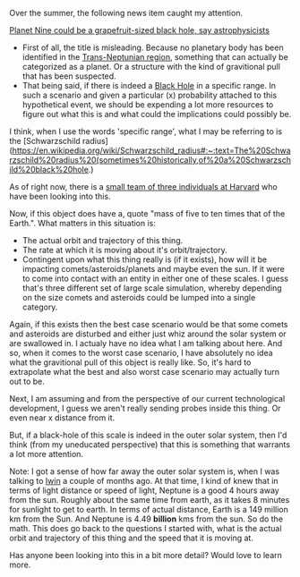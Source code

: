 Over the summer, the following news item caught my attention. 

[Planet Nine could be a grapefruit-sized black hole, say astrophysicists](https://www.sciencefocus.com/news/planet-nine-could-be-a-grapefruit-sized-black-hole-say-astrophysicists/)

* First of all, the title is misleading. Because no planetary body has been identified in the [Trans-Neptunian region](https://en.wikipedia.org/wiki/Planets_beyond_Neptune), something that can actually be categorized as a planet. Or a structure with the kind of gravitional pull that has been suspected. 
* That being said, if there is indeed a [Black Hole](https://en.wikipedia.org/wiki/Black_hole#:~:text=A%20black%20hole%20is%20a,to%20form%20a%20black%20hole.) in a specific range. In such a scenario and given a particular (x) probability attached to this hypothetical event, we should be expending a lot more resources to figure out what this is and what could the implications could possibly be.

I think, when I use the words 'specific range', what I may be referring to is the [Schwarzschild radius](https://en.wikipedia.org/wiki/Schwarzschild_radius#:~:text=The%20Schwarzschild%20radius%20(sometimes%20historically,of%20a%20Schwarzschild%20black%20hole.)

As of right now, there is a [small team of three individuals at Harvard](https://www.cfa.harvard.edu/news/2020-13) who have been looking into this. 

Now, if this object does have a, quote "mass of five to ten times that of the Earth.". What matters in this situation is:
* The actual orbit and trajectory of this thing. 
* The rate at which it is moving about it's orbit/trajectory. 
* Contingent upon what this thing really is (if it exists), how will it be impacting comets/asteroids/planets and maybe even the sun. If it were to come into contact with an entity in either one of these scales. I guess that's three different set of large scale simulation, whereby depending on the size comets and asteroids could be lumped into a single category.

Again, if this exists then the best case scenario would be that some comets and asteroids are disturbed and either just whiz around the solar system or are swallowed in. I actualy have no idea what I am talking about here. And so, when it comes to the worst case scenario, I have absolutely no idea what the gravitional pull of this object is really like. So, it's hard to extrapolate what the best and also worst case scenario may actually turn out to be. 

Next, I am assuming and from the perspective of our current technological development, I guess we aren't really sending probes inside this thing. Or even near x distance from it. 

But, if a black-hole of this scale is indeed in the outer solar system, then I'd think (from my uneducated perspective) that this is something that warrants a lot more attention.

Note: I got a sense of how far away the outer solar system is, when I was talking to [Iwin](https://www.linkedin.com/in/iwinmatthew) a couple of months ago. At that time, I kind of knew that in terms of light distance or speed of light, Neptune is a good 4 hours away from the sun. Roughly about the same time from earth, as it takes 8 minutes for sunlight to get to earth. In terms of actual distance, Earth is a 149 million km from the Sun. And Neptune is 4.49 **billion** kms from the sun. So do the math. This does go back to the questions I started with, what is the actual orbit and trajectory of this thing and the speed that it is moving at. 


Has anyone been looking into this in a bit more detail? Would love to learn more.
